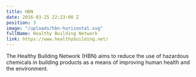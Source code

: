 ```yaml
---
title: HBN
date: 2016-03-25 22:23:00 Z
position: 3
image: "/uploads/hbn-horizontal.svg"
fullName: Healthy Building Network
link: https://www.healthybuilding.net/
---
```


The Healthy Building Network (HBN) aims to reduce the use of hazardous chemicals in building products as a means of improving human health and the environment.